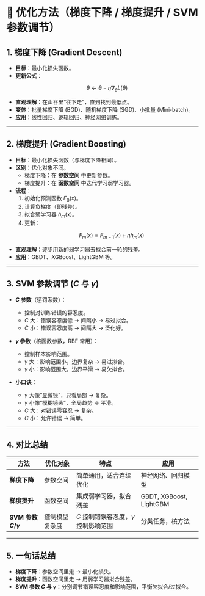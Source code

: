 # 📑 优化方法（梯度下降 / 梯度提升 / SVM 参数调节）

## 1. 梯度下降 (Gradient Descent)
- **目标**：最小化损失函数。  
- **更新公式**：
  ```math
  \theta \leftarrow \theta - \eta \nabla_\theta L(\theta)
  ```
- **直观理解**：在山谷里“往下走”，直到找到最低点。  
- **变体**：批量梯度下降 (BGD)、随机梯度下降 (SGD)、小批量 (Mini-batch)。  
- **应用**：线性回归、逻辑回归、神经网络训练。  

---

## 2. 梯度提升 (Gradient Boosting)
- **目标**：最小化损失函数（与梯度下降相同）。  
- **区别**：优化对象不同。  
  - 梯度下降：在 **参数空间** 中更新参数。  
  - 梯度提升：在 **函数空间** 中迭代学习弱学习器。  
- **流程**：
  1. 初始化预测函数 $F_0(x)$。  
  2. 计算负梯度（即残差）。  
  3. 拟合弱学习器 $h_m(x)$。  
  4. 更新：  
     ```math
     F_m(x) = F_{m-1}(x) + \eta h_m(x)
     ```
- **直观理解**：逐步用新的弱学习器去拟合前一轮的残差。  
- **应用**：GBDT、XGBoost、LightGBM 等。  

---

## 3. SVM 参数调节 ($C$ 与 $\gamma$)
- **$C$ 参数**（惩罚系数）：
  - 控制对训练错误的容忍度。  
  - $C$ 大：错误容忍度低 → 间隔小 → 易过拟合。  
  - $C$ 小：错误容忍度高 → 间隔大 → 泛化好。  

- **$\gamma$ 参数**（核函数参数，RBF 常用）：
  - 控制样本影响范围。  
  - $\gamma$ 大：影响范围小，边界复杂 → 易过拟合。  
  - $\gamma$ 小：影响范围大，边界平滑 → 易欠拟合。  

- **小口诀**：
  - $\gamma$ 大像“显微镜”，只看局部 → 复杂。  
  - $\gamma$ 小像“模糊镜头”，全局趋势 → 平滑。  
  - $C$ 大：对错误零容忍 → 复杂。  
  - $C$ 小：允许错误 → 简单。  

---

## 4. 对比总结

| 方法 | 优化对象 | 特点 | 应用 |
|------|----------|------|------|
| **梯度下降** | 参数空间 | 简单通用，适合连续优化 | 神经网络、回归模型 |
| **梯度提升** | 函数空间 | 集成弱学习器，拟合残差 | GBDT, XGBoost, LightGBM |
| **SVM 参数 $C$/$\gamma$** | 控制模型复杂度 | $C$ 控制错误容忍度，$\gamma$ 控制影响范围 | 分类任务，核方法 |

---

## 5. 一句话总结
- **梯度下降**：参数空间里走 → 最小化损失。  
- **梯度提升**：函数空间里走 → 用弱学习器拟合残差。  
- **SVM 参数 $C$ 与 $\gamma$**：分别调节错误容忍度和影响范围，平衡欠拟合/过拟合。  
